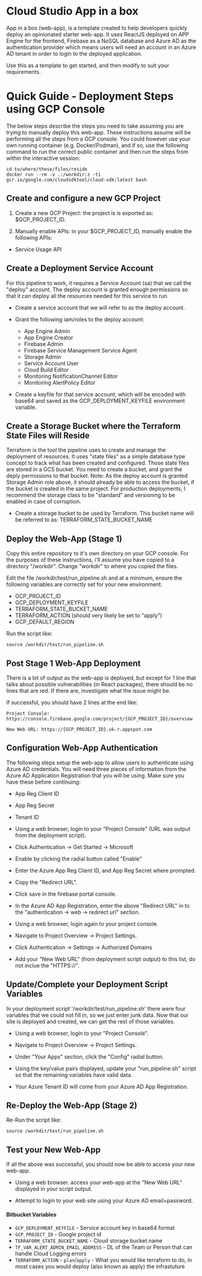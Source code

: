 # Cloud Studio App in a box
App in a box (web-app), is a template created to help developers quickly deploy an opinionated starter
 web-app. It uses ReactJS deployed on APP Engine for the frontend, Firebase as a NoSQL database
 and Azure AD as the authentication provider which means users will need an account in an Azure
 AD tenant in order to login to the deployed application.

Use this as a template to get started, and then modify to suit your requirements.


# Quick Guide - Deployment Steps using GCP Console

The below steps describe the steps you need to take assuming you are trying to manually
 deploy this web-app. These instructions assume will be performing all the steps from a GCP
 console. You could however use your own running container (e.g. Docker/Podman), and if so,
 use the following command to run the correct public container and then run the steps from
 within the interactive session:

 ```
 cd to/where/these/files/reside
 docker run --rm -v .:/workdir:z -ti gcr.io/google.com/cloudsdktool/cloud-sdk:latest bash
 ```

## Create and configure a new GCP Project

1. Create a new GCP Project: the project is is exported as: $GCP_PROJECT_ID.

1. Manually enable APIs: in your $GCP_PROJECT_ID, manually enable the following APIs:

* Service Usage API

## Create a Deployment Service Account

For this pipeline to work, it requires a Service Account (sa) that we call the "deploy" account.
 The deploy account is granted enough permissions so that it can deploy all the resources needed
 for this service to run.

* Create a service account that we will refer to as the deploy account.

* Grant the following iam/roles to the deploy account:
  - App Engine Admin
  - App Engine Creator
  - Firebase Admin
  - Firebase Service Management Service Agent
  - Storage Admin
  - Service Account User
  - Cloud Build Editor
  - Monitoring NotificationChannel Editor
  - Monitoring AlertPolicy Editor

* Create a keyfile for that service account, which will be encoded with base64 and saved as the
 GCP_DEPLOYMENT_KEYFILE environment variable.


## Create a Storage Bucket where the Terraform State Files will Reside

Terraform is the tool the pipeline uses to create and manage the deployment of resources. It uses
 "state files" as a simple database type concept to track what has been created and configured.
 Those state files are stored in a GCS bucket. You need to create a bucket, and grant the deply
 permissions to that bucket. Note: As the deploy account is granted Storage Admin role above, it
 should already be able to access the bucket, if the bucket is created in the same project.
 For production deployments, I recommend the storage class to be "standard" and versioning to be
 enabled in case of corruption.

* Create a storage bucket to be used by Terraform. This bucket name will be referred to as: TERRAFORM_STATE_BUCKET_NAME


## Deploy the Web-App  (Stage 1)

Copy this entire repository to it's own directory on your GCP console. For the purposes of these
 instructions, i'll assume you have copied to a directory "/workdir". Change "workdir" to where
 you copied the files.

Edit the file /workdir/test/run_pipeline.sh and at a minimum, ensure the following variables are
correctly set for your new environment:
  * GCP_PROJECT_ID
  * GCP_DEPLOYMENT_KEYFILE
  * TERRAFORM_STATE_BUCKET_NAME
  * TERRAFORM_ACTION  (should very likely be set to "apply")
  * GCP_DEFAULT_REGION

Run the script like: 

```
source /workdir/test/run_pipeline.sh
```


## Post Stage 1 Web-App Deployment

There is a lot of output as the web-app is deployed, but except for 1 line that talks about possible
 vulnerabilities (in React packages), there should be no lines that are red. If there are, investigate
 what the issue might be.

If successful, you should have 2 lines at the end like: 

```
Project Console: https://console.firebase.google.com/project/{GCP_PROJECT_ID}/overview

New Web URL: https://{GCP_PROJECT_ID}.uk.r.appspot.com
```


## Configuration Web-App Authentication

The following steps setup the web-app to allow users to authenticate using Azure AD credentials.
 You will need three pieces of information from the Azure AD Application Registration that you will
 be using. Make sure you have these before continuing: 

 * App Reg Client ID
 * App Reg Secret
 * Tenant ID

* Using a web browser, login to your "Project Console" (URL was output from the deployment script).

* Click Authentication -> Get Started -> Microsoft

* Enable by clicking the radial button called "Enable"

* Enter the Azure App Reg Client ID, and App Reg Secret where prompted.

* Copy the "Redirect URL". 

* Click save in the firebase portal console.

* In the Azure AD App Registration, enter the above "Redirect URL" in to the "authentication -> web -> redirect url" section.



* Using a web browser, login again to your project console.

* Navigate to Project Overview -> Project Settings.

* Click Authentication -> Settings -> Authorized Domains

* Add your "New Web URL" (from deployment script output) to this list, do not inclue the "HTTPS://". 


## Update/Complete your Deployment Script Variables

In your deployment script '/workdir/test/run_pipeline.sh' there were four variables that we could
 not fill in, so we just enter junk data. Now that our site is deployed and created, we can get
 the rest of those variables. 

* Using a web browser, login to your "Project Console".

* Navigate to Project Overview -> Project Settings.

* Under "Your Apps" section, click the "Config" radial button.

* Using the key/value pairs displayed, update your "run_pipeline.sh" script so that the remaining variables have valid data.

* Your Azure Tenant ID will come from your Azure AD App Registration.


## Re-Deploy the Web-App  (Stage 2)

Re-Run the script like: 

```
source /workdir/test/run_pipeline.sh
```

## Test your New Web-App

If all the above was successful, you should now be able to access your new web-app. 

* Using a web browser. access your web-app at the "New Web URL" displayed in your script output.

* Attempt to login to your web site using your Azure AD email+password.












#### Bitbucket Variables
* ```GCP_DEPLOYMENT_KEYFILE``` - Service account key in base64 format
* ```GCP_PROJECT_ID``` - Google project id
* ```TERRAFORM_STATE_BUCKET_NAME``` - Cloud storage bucket name
* ```TF_VAR_ALERT_ADMIN_EMAIL_ADDRESS``` - DL of the Team or Person that can handle Cloud Logging errors
* ```TERRAFORM_ACTION``` - ```plan```/```apply``` - What you would like terraform to do, in most cases you would deploy (also known as apply) the infrastuture


&nbsp;


